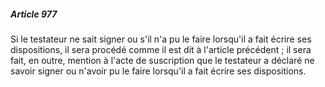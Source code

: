 ##### Article 977

Si le testateur ne sait signer ou s'il n'a pu le faire lorsqu'il a fait écrire ses dispositions, il sera procédé comme il est dit à l'article précédent ; il sera fait, en outre, mention à l'acte de suscription que le testateur a déclaré ne savoir signer ou n'avoir pu le faire lorsqu'il a fait écrire ses dispositions.

